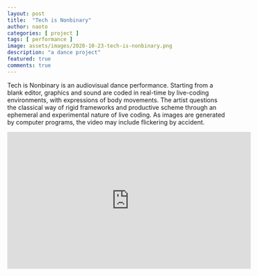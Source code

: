 ```yaml
---
layout: post
title:  "Tech is Nonbinary"
author: naoto
categories: [ project ]
tags: [ performance ]
image: assets/images/2020-10-23-tech-is-nonbinary.png
description: "a dance project"
featured: true
comments: true
---
```


Tech is Nonbinary is an audiovisual dance performance. Starting from a blank editor, graphics and sound are coded in real-time by live-coding environments, with expressions of body movements. The artist questions the classical way of rigid frameworks and productive scheme through an ephemeral and experimental nature of live coding. As images are generated by computer programs, the video may include flickering by accident.

<div class="youtube-container">
<iframe class="youtube-video" width="560" height="315" src="https://www.youtube.com/embed/z78i9_cHUeo" frameborder="0" allow="accelerometer; autoplay; encrypted-media; gyroscope; picture-in-picture" allowfullscreen></iframe>
</div>

